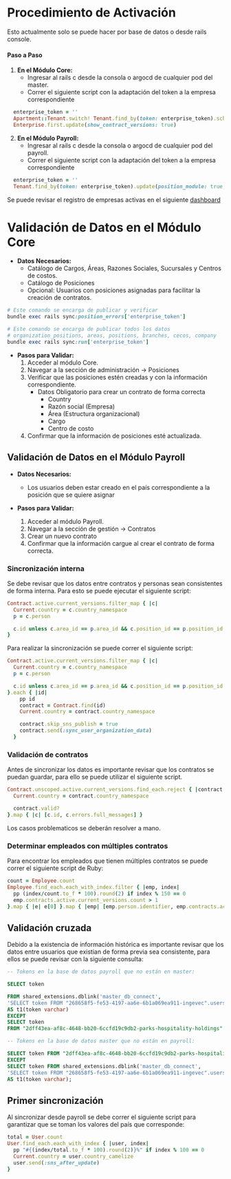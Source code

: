 
# Procedimiento de Activación

Esto actualmente solo se puede hacer por base de datos o desde rails console.
#### Paso a Paso

1. **En el Módulo Core:**
	- Ingresar al rails c desde la consola o argocd de cualquier pod del master.
	- Correr el siguiente script con la adaptación del token a la empresa correspondiente
```ruby
  enterprise_token = ''
  Apartment::Tenant.switch! Tenant.find_by(token: enterprise_token).scheme
  Enterprise.first.update(show_contract_versions: true)
```

2. **En el Módulo Payroll:**
	- Ingresar al rails c desde la consola o argocd de cualquier pod del payroll.
	- Correr el siguiente script con la adaptación del token a la empresa correspondiente
```ruby
  enterprise_token = ''
  Tenant.find_by(token: enterprise_token).update(position_module: true, syncronization: true)
```



Se puede revisar el registro de empresas activas en el siguiente [dashboard](https://app.us.luzmo.com/s/configuraciones-prendidas-master-d4856sk8uabcth5a)

# Validación de Datos en el Módulo Core

- **Datos Necesarios:**
    - Catálogo de Cargos, Áreas, Razones Sociales, Sucursales y Centros de costos.
    - Catálogo de Posiciones
    - Opcional: Usuarios con posiciones asignadas para facilitar la creación de contratos.

```ruby
# Este comando se encarga de publicar y verificar 
bundle exec rails sync:position_errors['enterprise_token']

# Este comando se encarga de publicar todos los datos 
# organization_positions, areas, positions, branches, cecos, company
bundle exec rails sync:run['enterprise_token']
```
        
    
- **Pasos para Validar:**
    1. Acceder al módulo Core.
    2. Navegar a la sección de administración -> Posiciones
    3. Verificar que las posiciones estén creadas y con la información correspondiente.
        - Datos Obligatorio para crear un contrato de forma correcta
            - Country
            - Razón social (Empresa)
            - Área (Estructura organizacional)
            - Cargo
            - Centro de costo
    4. Confirmar que la información de posiciones esté actualizada.
        

## Validación de Datos en el Módulo Payroll

- **Datos Necesarios:**
    - Los usuarios deben estar creado en el país correspondiente a la posición que se quiere asignar

- **Pasos para Validar:**
    1. Acceder al módulo Payroll.
    2. Navegar a la sección de gestión -> Contratos
    3. Crear un nuevo contrato
    4. Confirmar que la información cargue al crear el contrato de forma correcta.

### Sincronización interna

Se debe revisar que los datos entre contratos y personas sean consistentes de forma interna. Para esto se puede ejecutar el siguiente script:

```ruby
Contract.active.current_versions.filter_map { |c|
  Current.country = c.country_namespace
  p = c.person

  c.id unless c.area_id == p.area_id && c.position_id == p.position_id && c.supervisor_id == p.direct_manager_id
}
```

Para realizar la sincronización se puede correr el siguiente script:

```ruby
Contract.active.current_versions.filter_map { |c|
  Current.country = c.country_namespace
  p = c.person

  c.id unless c.area_id == p.area_id && c.position_id == p.position_id && c.supervisor_id == p.direct_manager_id
}.each { |id|
    pp id
    contract = Contract.find(id)
    Current.country = contract.country_namespace

    contract.skip_sns_publish = true
    contract.send(:sync_user_organization_data)
  }
```

### Validación de contratos

Antes de sincronizar los datos es importante revisar que los contratos se puedan guardar, para ello se puede utilizar el siguiente script.

```ruby
Contract.unscoped.active.current_versions.find_each.reject { |contract|
  Current.country = contract.country_namespace

  contract.valid?
}.map { |c| [c.id, c.errors.full_messages] }
```

Los casos problematicos se deberán resolver a mano.

### Determinar empleados con múltiples contratos

Para encontrar los empleados que tienen múltiples contratos se puede correr el siguiente script de Ruby:

```ruby
count = Employee.count
Employee.find_each.each_with_index.filter { |emp, index|
  pp (index/count.to_f * 100).round(2) if index % 150 == 0
  emp.contracts.active.current_versions.count > 1
}.map { |e| e[0] }.map { |emp| [emp.person.identifier, emp.contracts.active.current_versions.count] }
```

## Validación cruzada

Debido a la existencia de información histórica es importante revisar que los datos entre usuarios que existian de forma previa sea consistente, para ellos se puede revisar con la siguiente consulta:

```sql
-- Tokens en la base de datos payroll que no están en master:

SELECT token

FROM shared_extensions.dblink('master_db_connect',
'SELECT token FROM "268658f5-fe53-4197-aa6e-6b1a069ea911-ingevec".users')
AS t1(token varchar)
EXCEPT
SELECT token
FROM "2dff43ea-af8c-4648-bb20-6ccfd19c9db2-parks-hospitality-holdings".users;

-- Tokens en la base de datos master que no están en payroll:

SELECT token FROM "2dff43ea-af8c-4648-bb20-6ccfd19c9db2-parks-hospitality-holdings".users
EXCEPT
SELECT token FROM shared_extensions.dblink('master_db_connect',
'SELECT token FROM "268658f5-fe53-4197-aa6e-6b1a069ea911-ingevec".users')
AS t1(token varchar);
```

## Primer sincronización

Al sincronizar desde payroll se debe correr el siguiente script para garantizar que se toman los valores del país que corresponde:

```ruby
total = User.count
User.find_each.each_with_index { |user, index|
  pp "#{(index/total.to_f * 100).round(2)}%" if index % 100 == 0
  Current.country = user.country_camelize
  user.send(:sns_after_update)
}
```
